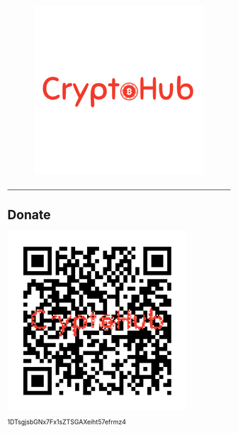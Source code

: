 <div align="center">
  <img src="./cryptohub.png"><br><br>
</div>

-----------------



# Donate

![](./donate.png)

1DTsgjsbGNx7Fx1sZTSGAXeiht57efrmz4
